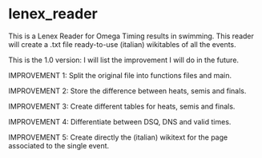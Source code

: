 # lenex_reader
This is a Lenex Reader for Omega Timing results in swimming. This reader will create a .txt file ready-to-use (italian) wikitables of all the events.

This is the 1.0 version: I will list the improvement I will do in the future.

IMPROVEMENT 1: Split the original file into functions files and main.

IMPROVEMENT 2: Store the difference between heats, semis and finals.

IMPROVEMENT 3: Create different tables for heats, semis and finals.

IMPROVEMENT 4: Differentiate between DSQ, DNS and valid times.

IMPROVEMENT 5: Create directly the (italian) wikitext for the page associated to the single event.
